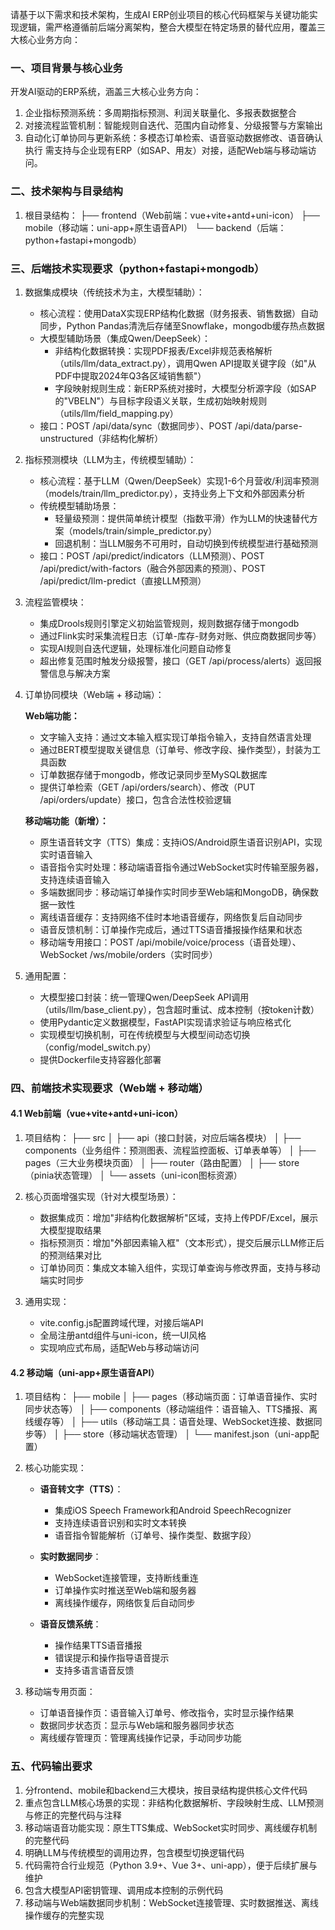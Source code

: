 请基于以下需求和技术架构，生成AI ERP创业项目的核心代码框架与关键功能实现逻辑，需严格遵循前后端分离架构，整合大模型在特定场景的替代应用，覆盖三大核心业务方向：

### 一、项目背景与核心业务

开发AI驱动的ERP系统，涵盖三大核心业务方向：

1. 企业指标预测系统：多周期指标预测、利润关联量化、多报表数据整合
2. 对接流程监管机制：智能规则自迭代、范围内自动修复、分级报警与方案输出
3. 自动化订单协同与更新系统：多模态订单检索、语音驱动数据修改、语音确认执行
   需支持与企业现有ERP（如SAP、用友）对接，适配Web端与移动端访问。

### 二、技术架构与目录结构

1. 根目录结构：
   ├── frontend（Web前端：vue+vite+antd+uni-icon）
   ├── mobile（移动端：uni-app+原生语音API）
   └── backend（后端：python+fastapi+mongodb）

### 三、后端技术实现要求（python+fastapi+mongodb）

1. 数据集成模块（传统技术为主，大模型辅助）：

   - 核心流程：使用DataX实现ERP结构化数据（财务报表、销售数据）自动同步，Python Pandas清洗后存储至Snowflake，mongodb缓存热点数据
   - 大模型辅助场景（集成Qwen/DeepSeek）：
     - 非结构化数据转换：实现PDF报表/Excel非规范表格解析（utils/llm/data_extract.py），调用Qwen API提取关键字段（如"从PDF中提取2024年Q3各区域销售额"）
     - 字段映射规则生成：新ERP系统对接时，大模型分析源字段（如SAP的"VBELN"）与目标字段语义关联，生成初始映射规则（utils/llm/field_mapping.py）
   - 接口：POST /api/data/sync（数据同步）、POST /api/data/parse-unstructured（非结构化解析）
2. 指标预测模块（LLM为主，传统模型辅助）：

   - 核心流程：基于LLM（Qwen/DeepSeek）实现1-6个月营收/利润率预测（models/train/llm_predictor.py），支持业务上下文和外部因素分析
   - 传统模型辅助场景：
     - 轻量级预测：提供简单统计模型（指数平滑）作为LLM的快速替代方案（models/train/simple_predictor.py）
     - 回退机制：当LLM服务不可用时，自动切换到传统模型进行基础预测
   - 接口：POST /api/predict/indicators（LLM预测）、POST /api/predict/with-factors（融合外部因素的预测）、POST /api/predict/llm-predict（直接LLM预测）
3. 流程监管模块：

   - 集成Drools规则引擎定义初始监管规则，规则数据存储于mongodb
   - 通过Flink实时采集流程日志（订单-库存-财务对账、供应商数据同步等）
   - 实现AI规则自迭代逻辑，处理标准化问题自动修复
   - 超出修复范围时触发分级报警，接口（GET /api/process/alerts）返回报警信息与解决方案
4. 订单协同模块（Web端 + 移动端）：

   **Web端功能：**
   - 文字输入支持：通过文本输入框实现订单指令输入，支持自然语言处理
   - 通过BERT模型提取关键信息（订单号、修改字段、操作类型），封装为工具函数
   - 订单数据存储于mongodb，修改记录同步至MySQL数据库
   - 提供订单检索（GET /api/orders/search）、修改（PUT /api/orders/update）接口，包含合法性校验逻辑

   **移动端功能（新增）：**
   - 原生语音转文字（TTS）集成：支持iOS/Android原生语音识别API，实现实时语音输入
   - 语音指令实时处理：移动端语音指令通过WebSocket实时传输至服务器，支持连续语音输入
   - 多端数据同步：移动端订单操作实时同步至Web端和MongoDB，确保数据一致性
   - 离线语音缓存：支持网络不佳时本地语音缓存，网络恢复后自动同步
   - 语音反馈机制：订单操作完成后，通过TTS语音播报操作结果和状态
   - 移动端专用接口：POST /api/mobile/voice/process（语音处理）、WebSocket /ws/mobile/orders（实时同步）
5. 通用配置：

   - 大模型接口封装：统一管理Qwen/DeepSeek API调用（utils/llm/base_client.py），包含超时重试、成本控制（按token计数）
   - 使用Pydantic定义数据模型，FastAPI实现请求验证与响应格式化
   - 实现模型切换机制，可在传统模型与大模型间动态切换（config/model_switch.py）
   - 提供Dockerfile支持容器化部署

### 四、前端技术实现要求（Web端 + 移动端）

#### 4.1 Web前端（vue+vite+antd+uni-icon）

1. 项目结构：
   ├── src
   │  ├── api（接口封装，对应后端各模块）
   │  ├── components（业务组件：预测图表、流程监控面板、订单表单等）
   │  ├── pages（三大业务模块页面）
   │  ├── router（路由配置）
   │  ├── store（pinia状态管理）
   │  └── assets（uni-icon图标资源）

2. 核心页面增强实现（针对大模型场景）：
   - 数据集成页：增加"非结构化数据解析"区域，支持上传PDF/Excel，展示大模型提取结果
   - 指标预测页：增加"外部因素输入框"（文本形式），提交后展示LLM修正后的预测结果对比
   - 订单协同页：集成文本输入组件，实现订单查询与修改界面，支持与移动端实时同步

3. 通用实现：
   - vite.config.js配置跨域代理，对接后端API
   - 全局注册antd组件与uni-icon，统一UI风格
   - 实现响应式布局，适配Web与移动端访问

#### 4.2 移动端（uni-app+原生语音API）

1. 项目结构：
   ├── mobile
   │  ├── pages（移动端页面：订单语音操作、实时同步状态等）
   │  ├── components（移动端组件：语音输入、TTS播报、离线缓存等）
   │  ├── utils（移动端工具：语音处理、WebSocket连接、数据同步等）
   │  ├── store（移动端状态管理）
   │  └── manifest.json（uni-app配置）

2. 核心功能实现：
   - **语音转文字（TTS）**：
     - 集成iOS Speech Framework和Android SpeechRecognizer
     - 支持连续语音识别和实时文本转换
     - 语音指令智能解析（订单号、操作类型、数据字段）
   
   - **实时数据同步**：
     - WebSocket连接管理，支持断线重连
     - 订单操作实时推送至Web端和服务器
     - 离线操作缓存，网络恢复后自动同步
   
   - **语音反馈系统**：
     - 操作结果TTS语音播报
     - 错误提示和操作指导语音提示
     - 支持多语言语音反馈

3. 移动端专用页面：
   - 订单语音操作页：语音输入订单号、修改指令，实时显示操作结果
   - 数据同步状态页：显示与Web端和服务器同步状态
   - 离线缓存管理页：管理离线操作记录，手动同步功能

### 五、代码输出要求

1. 分frontend、mobile和backend三大模块，按目录结构提供核心文件代码
2. 重点包含LLM核心场景的实现：非结构化数据解析、字段映射生成、LLM预测与修正的完整代码与注释
3. 移动端语音功能实现：原生TTS集成、WebSocket实时同步、离线缓存机制的完整代码
4. 明确LLM与传统模型的调用边界，包含模型切换逻辑代码
5. 代码需符合行业规范（Python 3.9+、Vue 3+、uni-app），便于后续扩展与维护
6. 包含大模型API密钥管理、调用成本控制的示例代码
7. 移动端与Web端数据同步机制：WebSocket连接管理、实时数据推送、离线操作缓存的完整实现
